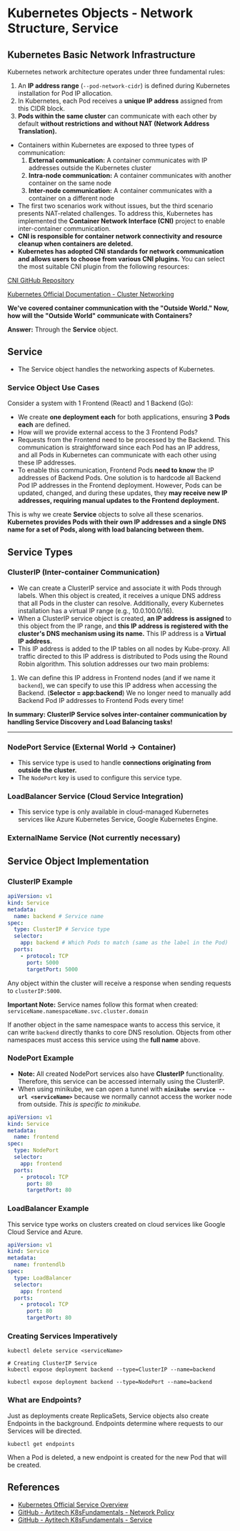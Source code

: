 # Kubernetes Objects - Network Structure, Service

## Kubernetes Basic Network Infrastructure

Kubernetes network architecture operates under three fundamental rules:

1. An **IP address range** (`--pod-network-cidr`) is defined during Kubernetes installation for Pod IP allocation.
2. In Kubernetes, each Pod receives a **unique IP address** assigned from this CIDR block.
3. **Pods within the same cluster** can communicate with each other by default **without restrictions and without NAT (Network Address Translation).**

* Containers within Kubernetes are exposed to three types of communication:
    1. **External communication:** A container communicates with IP addresses outside the Kubernetes cluster
    2. **Intra-node communication:** A container communicates with another container on the same node
    3. **Inter-node communication:** A container communicates with a container on a different node
* The first two scenarios work without issues, but the third scenario presents NAT-related challenges. To address this, Kubernetes has implemented the **Container Network Interface (CNI)** project to enable inter-container communication.
* **CNI is responsible for container network connectivity and resource cleanup when containers are deleted.**
* **Kubernetes has adopted CNI standards for network communication and allows users to choose from various CNI plugins.** You can select the most suitable CNI plugin from the following resources:

[CNI GitHub Repository](https://github.com/containernetworking/cni)

[Kubernetes Official Documentation - Cluster Networking](https://kubernetes.io/docs/concepts/cluster-administration/networking)

**We've covered container communication with the "Outside World." Now, how will the "Outside World" communicate with Containers?**

**Answer:** Through the **Service** object.

## Service

* The Service object handles the networking aspects of Kubernetes.

### Service Object Use Cases

Consider a system with 1 Frontend (React) and 1 Backend (Go):

* We create **one deployment each** for both applications, ensuring **3 Pods each** are defined.
* How will we provide external access to the 3 Frontend Pods?
* Requests from the Frontend need to be processed by the Backend. This communication is straightforward since each Pod has an IP address, and all Pods in Kubernetes can communicate with each other using these IP addresses.
* To enable this communication, Frontend Pods **need to know** the IP addresses of Backend Pods. One solution is to hardcode all Backend Pod IP addresses in the Frontend deployment. However, Pods can be updated, changed, and during these updates, they **may receive new IP addresses, requiring manual updates to the Frontend deployment.**

This is why we create **Service** objects to solve all these scenarios. **Kubernetes provides Pods with their own IP addresses and a single DNS name for a set of Pods, along with load balancing between them.**

## Service Types

### **ClusterIP** (Inter-container Communication)

* We can create a ClusterIP service and associate it with Pods through labels. When this object is created, it receives a unique DNS address that all Pods in the cluster can resolve. Additionally, every Kubernetes installation has a virtual IP range (e.g., 10.0.100.0/16).
* When a ClusterIP service object is created, **an IP address is assigned** to this object from the IP range, and **this IP address is registered with the cluster's DNS mechanism using its name.** This IP address is a **Virtual IP address.**
* This IP address is added to the IP tables on all nodes by Kube-proxy. All traffic directed to this IP address is distributed to Pods using the Round Robin algorithm. This solution addresses our two main problems:

1. We can define this IP address in Frontend nodes (and if we name it `backend`), we can specify to use this IP address when accessing the Backend. (**Selector = app:backend**) We no longer need to manually add Backend Pod IP addresses to Frontend Pods every time!

**In summary: ClusterIP Service solves inter-container communication by handling Service Discovery and Load Balancing tasks!**

***

### NodePort Service (External World → Container)

* This service type is used to handle **connections originating from outside the cluster.**
* The `NodePort` key is used to configure this service type.

### LoadBalancer Service (Cloud Service Integration)

* This service type is only available in cloud-managed Kubernetes services like Azure Kubernetes Service, Google Kubernetes Engine.

### ExternalName Service (Not currently necessary)

## Service Object Implementation

### ClusterIP Example

```yaml
apiVersion: v1
kind: Service
metadata:
  name: backend # Service name
spec:
  type: ClusterIP # Service type
  selector:
    app: backend # Which Pods to match (same as the label in the Pod)
  ports:
    - protocol: TCP
      port: 5000
      targetPort: 5000
```

Any object within the cluster will receive a response when sending requests to `clusterIP:5000`.

**Important Note:** Service names follow this format when created: `serviceName.namespaceName.svc.cluster.domain`

If another object in the same namespace wants to access this service, it can write `backend` directly thanks to core DNS resolution. Objects from other namespaces must access this service using the **full name** above.

### NodePort Example

* **Note:** All created NodePort services also have **ClusterIP** functionality. Therefore, this service can be accessed internally using the ClusterIP.
* When using minikube, we can open a tunnel with **`minikube service --url <serviceName>`** because we normally cannot access the worker node from outside. _This is specific to minikube._

```yaml
apiVersion: v1
kind: Service
metadata:
  name: frontend
spec:
  type: NodePort
  selector:
    app: frontend
  ports:
    - protocol: TCP
      port: 80
      targetPort: 80
```

### LoadBalancer Example

This service type works on clusters created on cloud services like Google Cloud Service and Azure.

```yaml
apiVersion: v1
kind: Service
metadata:
  name: frontendlb
spec:
  type: LoadBalancer
  selector:
    app: frontend
  ports:
    - protocol: TCP
      port: 80
      targetPort: 80
```

### Creating Services Imperatively

```shell
kubectl delete service <serviceName>

# Creating ClusterIP Service
kubectl expose deployment backend --type=ClusterIP --name=backend

kubectl expose deployment backend --type=NodePort --name=backend
```

### What are Endpoints?

Just as deployments create ReplicaSets, Service objects also create Endpoints in the background. Endpoints determine where requests to our Services will be directed.

```shell
kubectl get endpoints
```

When a Pod is deleted, a new endpoint is created for the new Pod that will be created.

## References

- [Kubernetes Official Service Overview](https://kubernetes.io/docs/concepts/services-networking/service/)
- [GitHub - Aytitech K8sFundamentals - Network Policy](https://github.com/aytitech/k8sfundamentals/tree/main/networkpolicy)
- [GitHub - Aytitech K8sFundamentals - Service](https://github.com/aytitech/k8sfundamentals/tree/main/service)
